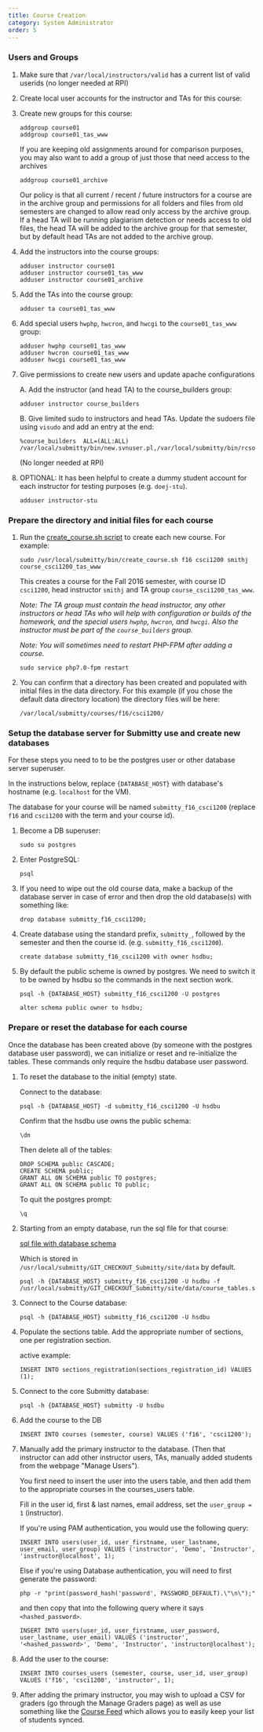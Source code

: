 ```yaml
---
title: Course Creation
category: System Administrator
order: 5
---
```


### Users and Groups

1. Make sure that `/var/local/instructors/valid` has a current list of valid userids (no longer needed at RPI)

2. Create local user accounts for the instructor and TAs for this course:
 
3. Create new groups for this course:

   ```
   addgroup course01
   addgroup course01_tas_www
   ```

   If you are keeping old assignments around for comparison purposes, you may also want to add a group of just 
   those that need access to the archives

   ```
   addgroup course01_archive
   ```

   Our policy is that all current / recent / future instructors for a course are in the archive group and permissions 
   for all folders and files from old semesters are changed to allow read only access by the archive group. If a head 
   TA will be running plagiarism detection or needs access to old files, the head TA will be added to the archive 
   group for that semester, but by default head TAs are not added to the archive group.


4. Add the instructors into the course groups:

   ```
   adduser instructor course01
   adduser instructor course01_tas_www
   adduser instructor course01_archive
   ```
5. Add the TAs into the course group:

   ```
   adduser ta course01_tas_www
   ```

6. Add special users `hwphp`, `hwcron`, and `hwcgi` to the `course01_tas_www` group:

   ```
   adduser hwphp course01_tas_www
   adduser hwcron course01_tas_www
   adduser hwcgi course01_tas_www
   ```

7. Give permissions to create new users and update apache configurations

   A. Add the instructor (and head TA) to the course_builders group:

      ```
      adduser instructor course_builders
      ```

   B. Give limited sudo to instructors and head TAs.  Update the sudoers file using
      `visudo` and add an entry at the end:

      ```
      %course_builders	ALL=(ALL:ALL) /var/local/submitty/bin/new.svnuser.pl,/var/local/submitty/bin/rcsonly.pl,/usr/sbin/apache2ctl,/var/local/submitty/bin/validate.svn.pl,/var/local/submitty/bin/validate.rcs.pl
      ```

   (No longer needed at RPI)


8. OPTIONAL: It has been helpful to create a dummy student account for
   each instructor for testing purposes (e.g. `doej-stu`).

   ```
   adduser instructor-stu
   ```

### Prepare the directory and initial files for each course


1. Run the [create_course.sh script][create_course.sh]
   to create each new course.  For example:

   ``` 
   sudo /usr/local/submitty/bin/create_course.sh f16 csci1200 smithj course_csci1200_tas_www 
   ```

   This creates a course for the Fall 2016 semester, with course ID
   `csci1200`, head instructor `smithj` and TA group
   `course_csci1200_tas_www`.  

   _Note: The TA group must contain the head instructor, any other
   instructors or head TAs who will help with configuration or builds
   of the homework, and the special users `hwphp`, `hwcron`, and `hwcgi`.  Also
   the instructor must be part of the `course_builders` group._
   
   _Note: You will sometimes need to restart PHP-FPM after adding a course._
   ``` 
   sudo service php7.0-fpm restart
   ```

2. You can confirm that a directory has been created and populated
   with initial files in the data directory.  For this example (if you
   chose the default data directory location) the directory files will
   be here:
 
   ``` 
   /var/local/submitty/courses/f16/csci1200/ 
   ```  



### Setup the database server for Submitty use and create new databases

For these steps you need to to be the postgres user or other database
server superuser.

In the instructions below, replace `{DATABASE_HOST}` with database's
hostname (e.g. `localhost` for the VM).

The database for your course will be named `submitty_f16_csci1200`
(replace `f16` and `csci1200` with the term and your course id).


1. Become a DB superuser: 

   ``` 
   sudo su postgres 
   ```  

2. Enter PostgreSQL: 

   ``` 
   psql 
   ```  


3. If you need to wipe out the old course data, make a backup of the
   database server in case of error and then drop the old database(s)
   with something like:

   ``` 
   drop database submitty_f16_csci1200;
   ```  


4. Create database using the standard prefix, ```submitty_```,
   followed by the semester and then the course id.
   (e.g. ```submitty_f16_csci1200```).

   ``` 
   create database submitty_f16_csci1200 with owner hsdbu; 
   ```


6. By default the public scheme is owned by postgres.  We need to
   switch it to be owned by hsdbu so the commands in the next section
   work.

   ```
   psql -h {DATABASE_HOST} submitty_f16_csci1200 -U postgres
   ```

   ```
   alter schema public owner to hsdbu;
   ```


### Prepare or reset the database for each course

Once the database has been created above (by someone with the postgres
database user password), we can initialize or reset and re-initialize
the tables.  These commands only require the hsdbu database user
password.


1. To reset the database to the initial (empty) state.

   Connect to the database:

   ```
   psql -h {DATABASE_HOST} -d submitty_f16_csci1200 -U hsdbu
   ```

   Confirm that the hsdbu use owns the public schema:

   ```
   \dn
   ```

   Then delete all of the tables:
   ```
   DROP SCHEMA public CASCADE;
   CREATE SCHEMA public;
   GRANT ALL ON SCHEMA public TO postgres;
   GRANT ALL ON SCHEMA public TO public;
   ```

   To quit the postgres prompt:
   
   ```
   \q   
   ```


2. Starting from an empty database, run the sql file for that course:

   [sql file with database schema](../blob/master/site/data/course_tables.sql) 

   Which is stored in
   `/usr/local/submitty/GIT_CHECKOUT_Submitty/site/data` by default.

   ``` 
   psql -h {DATABASE_HOST} submitty_f16_csci1200 -U hsdbu -f /usr/local/submitty/GIT_CHECKOUT_Submitty/site/data/course_tables.sql
   ```

4.  Connect to the Course database:
    ```
    psql -h {DATABASE_HOST} submitty_f16_csci1200 -U hsdbu
    ```
    
5.  Populate the sections table.  Add the appropriate number of
    sections, one per registration section.

    active example:  
    ```
    INSERT INTO sections_registration(sections_registration_id) VALUES (1);
    ```

6. Connect to the core Submitty database:
   ``` 
   psql -h {DATABASE_HOST} submitty -U hsdbu
   ```
 
7. Add the course to the DB
   ```
   INSERT INTO courses (semester, course) VALUES ('f16', 'csci1200');
   ```
   
8. Manually add the primary instructor to the database.  (Then that 
   instructor can add other instructor users, TAs, manually added 
   students from the webpage "Manage Users").

   You first need to insert the user into the users table, and then
   add them to the appropriate courses in the courses_users table.
   
   Fill in the user id, first & last names, email address, set the 
   `user_group = 1` (instructor).

   If you're using PAM authentication, you would use the following query:
   ```
   INSERT INTO users(user_id, user_firstname, user_lastname, user_email, user_group) VALUES ('instructor', 'Demo', 'Instructor', 'instructor@localhost', 1);
   ```
   
   Else if you're using Database authentication, you will need to first generate the password:
   ```
   php -r "print(password_hash('password', PASSWORD_DEFAULT).\"\n\");"
   ```
   and then copy that into the following query where it says `<hashed_password>`.
   ```
   INSERT INTO users(user_id, user_firstname, user_password, user_lastname, user_email) VALUES ('instructor', '<hashed_password>', 'Demo', 'Instructor', 'instructor@localhost');
   ```
   
9. Add the user to the course:
   ``` 
   INSERT INTO courses_users (semester, course, user_id, user_group) VALUES ('f16', 'csci1200', 'instructor', 1);
   ```
   
8. After adding the primary instructor, you may wish to upload a CSV for graders (go through
   the Manage Graders page) as well as use something like the 
   [Course Feed](https://github.com/Submitty/Submitty/tree/master/Docs/student_auto_feed) which
   allows you to easily keep your list of students synced.

[create_course.sh]: https://github.com/Submitty/Submitty/blob/master/bin/create_course.sh